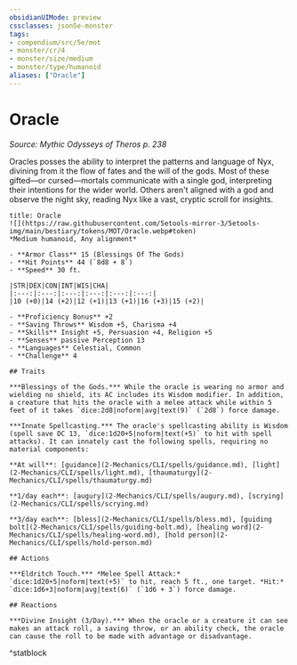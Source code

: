 ```yaml
---
obsidianUIMode: preview
cssclasses: json5e-monster
tags:
- compendium/src/5e/mot
- monster/cr/4
- monster/size/medium
- monster/type/humanoid
aliases: ["Oracle"]
---
```

# Oracle
*Source: Mythic Odysseys of Theros p. 238*  

Oracles posses the ability to interpret the patterns and language of Nyx, divining from it the flow of fates and the will of the gods. Most of these gifted—or cursed—mortals communicate with a single god, interpreting their intentions for the wider world. Others aren't aligned with a god and observe the night sky, reading Nyx like a vast, cryptic scroll for insights.

```ad-statblock
title: Oracle
![](https://raw.githubusercontent.com/5etools-mirror-3/5etools-img/main/bestiary/tokens/MOT/Oracle.webp#token)
*Medium humanoid, Any alignment*

- **Armor Class** 15 (Blessings Of The Gods)
- **Hit Points** 44 (`8d8 + 8`)
- **Speed** 30 ft.

|STR|DEX|CON|INT|WIS|CHA|
|:---:|:---:|:---:|:---:|:---:|:---:|
|10 (+0)|14 (+2)|12 (+1)|13 (+1)|16 (+3)|15 (+2)|

- **Proficiency Bonus** +2
- **Saving Throws** Wisdom +5, Charisma +4
- **Skills** Insight +5, Persuasion +4, Religion +5
- **Senses** passive Perception 13
- **Languages** Celestial, Common
- **Challenge** 4

## Traits

***Blessings of the Gods.*** While the oracle is wearing no armor and wielding no shield, its AC includes its Wisdom modifier. In addition, a creature that hits the oracle with a melee attack while within 5 feet of it takes `dice:2d8|noform|avg|text(9)` (`2d8`) force damage.

***Innate Spellcasting.*** The oracle's spellcasting ability is Wisdom (spell save DC 13, `dice:1d20+5|noform|text(+5)` to hit with spell attacks). It can innately cast the following spells, requiring no material components:

**At will**: [guidance](2-Mechanics/CLI/spells/guidance.md), [light](2-Mechanics/CLI/spells/light.md), [thaumaturgy](2-Mechanics/CLI/spells/thaumaturgy.md)

**1/day each**: [augury](2-Mechanics/CLI/spells/augury.md), [scrying](2-Mechanics/CLI/spells/scrying.md)

**3/day each**: [bless](2-Mechanics/CLI/spells/bless.md), [guiding bolt](2-Mechanics/CLI/spells/guiding-bolt.md), [healing word](2-Mechanics/CLI/spells/healing-word.md), [hold person](2-Mechanics/CLI/spells/hold-person.md)

## Actions

***Eldritch Touch.*** *Melee Spell Attack:* `dice:1d20+5|noform|text(+5)` to hit, reach 5 ft., one target. *Hit:* `dice:1d6+3|noform|avg|text(6)` (`1d6 + 3`) force damage.

## Reactions

***Divine Insight (3/Day).*** When the oracle or a creature it can see makes an attack roll, a saving throw, or an ability check, the oracle can cause the roll to be made with advantage or disadvantage.
```
^statblock